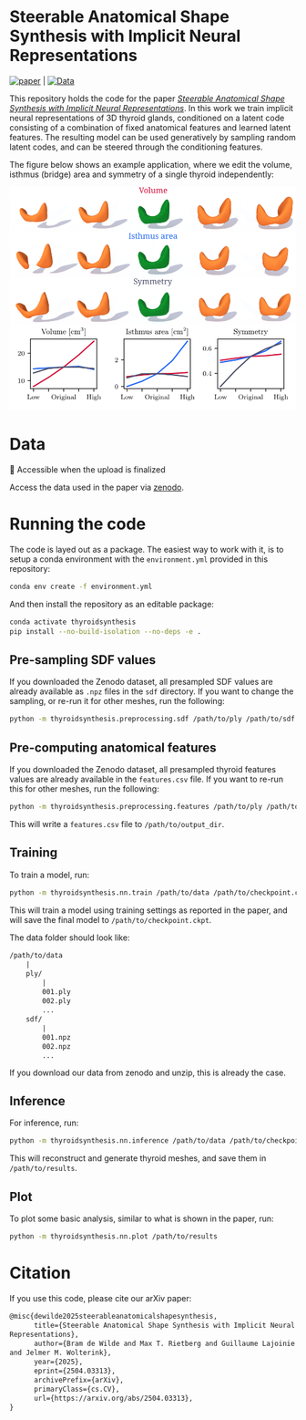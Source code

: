 # Steerable Anatomical Shape Synthesis with Implicit Neural Representations

[![paper](https://img.shields.io/badge/arXiv-1234.56789-b31b1b.svg)](https://arxiv.org/abs/2504.03313) | [![Data](https://zenodo.org/badge/DOI/10.5281/zenodo.15100852.svg)](https://doi.org/10.5281/zenodo.15100852)

This repository holds the code for the paper [*Steerable Anatomical Shape Synthesis with Implicit Neural Representations*](https://arxiv.org/abs/2504.03313).
In this work we train implicit neural representations of 3D thyroid glands, conditioned on a latent code consisting of a combination of fixed anatomical features and learned latent features.
The resulting model can be used generatively by sampling random latent codes, and can be steered through the conditioning features.

The figure below shows an example application, where we edit the volume, isthmus (bridge) area and symmetry of a single thyroid independently:

![](images/edit_plot.svg)

# Data

:construction: Accessible when the upload is finalized

Access the data used in the paper via [zenodo](https://zenodo.org/records/15100852).

# Running the code

The code is layed out as a package.
The easiest way to work with it, is to setup a conda environment with the `environment.yml` provided in this repository:

```sh
conda env create -f environment.yml
```

And then install the repository as an editable package:

```sh
conda activate thyroidsynthesis
pip install --no-build-isolation --no-deps -e .
```

## Pre-sampling SDF values

If you downloaded the Zenodo dataset, all presampled SDF values are already available as `.npz` files in the `sdf` directory.
If you want to change the sampling, or re-run it for other meshes, run the following:

```sh
python -m thyroidsynthesis.preprocessing.sdf /path/to/ply /path/to/sdf
```

## Pre-computing anatomical features

If you downloaded the Zenodo dataset, all presampled thyroid features values are already available in the `features.csv` file.
If you want to re-run this for other meshes, run the following:

```sh
python -m thyroidsynthesis.preprocessing.features /path/to/ply /path/to/output_dir
```

This will write a `features.csv` file to `/path/to/output_dir`.

## Training

To train a model, run:

```sh
python -m thyroidsynthesis.nn.train /path/to/data /path/to/checkpoint.ckpt --fixed_features volume,isthmus_area,symmetry
```

This will train a model using training settings as reported in the paper, and will save the final model to `/path/to/checkpoint.ckpt`.

The data folder should look like:

```
/path/to/data
	|
	ply/
		|
		001.ply
		002.ply
		...
	sdf/
		|
		001.npz
		002.npz
		...
```

If you download our data from zenodo and unzip, this is already the case.

## Inference

For inference, run:

```sh
python -m thyroidsynthesis.nn.inference /path/to/data /path/to/checkpoint.ckpt /path/to/results --fixed_features volume,isthmus_area,symmetry
```

This will reconstruct and generate thyroid meshes, and save them in `/path/to/results`.

## Plot

To plot some basic analysis, similar to what is shown in the paper, run:

```sh
python -m thyroidsynthesis.nn.plot /path/to/results
```

# Citation

If you use this code, please cite our arXiv paper:

```
@misc{dewilde2025steerableanatomicalshapesynthesis,
      title={Steerable Anatomical Shape Synthesis with Implicit Neural Representations}, 
      author={Bram de Wilde and Max T. Rietberg and Guillaume Lajoinie and Jelmer M. Wolterink},
      year={2025},
      eprint={2504.03313},
      archivePrefix={arXiv},
      primaryClass={cs.CV},
      url={https://arxiv.org/abs/2504.03313}, 
}
```

